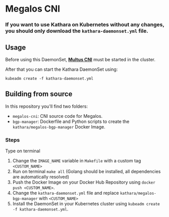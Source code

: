 # Megalos CNI

### If you want to use Kathara on Kubernetes without any changes, you should only download the `kathara-daemonset.yml` file.

## Usage

Before using this DaemonSet, [**Multus CNI**](https://github.com/intel/multus-cni) must be started in the cluster.

After that you can start the Kathara DaemonSet using:

`kubeadm create -f kathara-daemonset.yml`

## Building from source

In this repository you'll find two folders:

- `megalos-cni`: CNI source code for Megalos.
- `bgp-manager`: Dockerfile and Python scripts to create the `kathara/megalos-bgp-manager` Docker Image.

### Steps

Type on terminal 

1. Change the `IMAGE_NAME` variable in `Makefile` with a custom tag `<CUSTOM_NAME>`
2. Run on terminal `make all` (Golang should be installed, all dependencies are automatically resolved)
3. Push the Docker Image on your Docker Hub Repository using `docker push <CUSTOM_NAME>`.
4. Change the `kathara-daemonset.yml` file and replace `kathara/megalos-bgp-manager` with `<CUSTOM_NAME>`
5. Install the DaemonSet in your Kubernetes cluster using `kubeadm create -f kathara-daemonset.yml`.